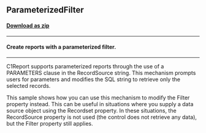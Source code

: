 ## ParameterizedFilter
#### [Download as zip](https://grapecity.github.io/DownGit/#/home?url=https://github.com/GrapeCity/ComponentOne-WinForms-Samples/tree/master/NetFramework\Reports\C1Report\Cs\ParameterizedFilter)
____
#### Create reports with a parameterized filter.
____
C1Report supports parameterized reports through the use of a PARAMETERS clause in the RecordSource string. This mechanism prompts users for parameters and modifies the SQL string to retrieve only the selected records. 

This sample shows how you can use this mechanism to modify the Filter property instead. This can be useful in situations where you supply a data source object using the Recordset property. In these situations, the RecordSource property is not used (the control does not retrieve any data), but the Filter property still applies. 